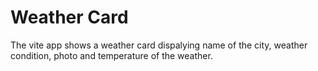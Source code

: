 # Weather Card

The vite app shows a weather card dispalying name of the city, weather condition, photo and temperature of the weather.